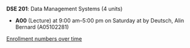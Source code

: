 **DSE 201**: Data Management Systems (4 units)

- **A00** (Lecture) at 9:00 am–5:00 pm on Saturday at   by Deutsch, Alin Bernard (A05102281)

[Enrollment numbers over time](./DSE201.tsv)
